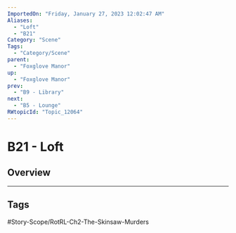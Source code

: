 ```yaml
---
ImportedOn: "Friday, January 27, 2023 12:02:47 AM"
Aliases:
  - "Loft"
  - "B21"
Category: "Scene"
Tags:
  - "Category/Scene"
parent:
  - "Foxglove Manor"
up:
  - "Foxglove Manor"
prev:
  - "B9 - Library"
next:
  - "B5 - Lounge"
RWtopicId: "Topic_12064"
---
```

# B21 - Loft
## Overview

---
## Tags
#Story-Scope/RotRL-Ch2-The-Skinsaw-Murders

